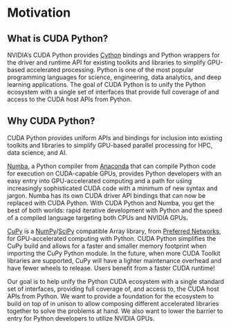 # Motivation
## What is CUDA Python?

NVIDIA’s CUDA Python provides [Cython](https://cython.org/) bindings and Python
wrappers for the driver and runtime API for existing toolkits and libraries to
simplify GPU-based accelerated processing. Python is one of the most popular
programming languages for science, engineering, data analytics, and deep 
learning applications.  The goal of CUDA Python is to unify
the Python ecosystem with a single set of interfaces that provide full coverage
of and access to the CUDA host APIs from Python.

## Why CUDA Python?

CUDA Python provides uniform APIs and bindings for inclusion into existing
toolkits and libraries to simplify GPU-based parallel processing for HPC, data
science, and AI.

[Numba](https://numpy.org/), a Python compiler from
[Anaconda](https://www.anaconda.com/) that can compile Python code for execution
on CUDA-capable GPUs, provides Python developers with an easy entry into
GPU-accelerated computing and a path for using increasingly sophisticated CUDA
code with a minimum of new syntax and jargon. Numba has its own CUDA driver API 
bindings that can now be replaced with CUDA Python. With CUDA Python and Numba, 
you get the best of both worlds: rapid iterative development with Python and the
speed of a compiled language targeting both CPUs and NVIDIA GPUs.

[CuPy](https://cupy.dev/) is a
[NumPy](https://numpy.org/)/[SciPy](https://www.scipy.org/) compatible Array
library, from [Preferred Networks](https://www.preferred.jp/en/), for
GPU-accelerated computing with Python. CUDA Python simplifies the CuPy build 
and allows for a faster and smaller memory footprint when importing the CuPy 
Python module. In the future, when more CUDA Toolkit libraries are supported, 
CuPy will have a lighter maintenance overhead and have fewer wheels to 
release. Users benefit from a faster CUDA runtime!

Our goal is to help unify the Python CUDA ecosystem with a single standard set
of interfaces, providing full coverage of, and access to, the CUDA host APIs
from Python. We want to provide a foundation for the ecosystem to build on top
of in unison to allow composing different accelerated libraries together to
solve the problems at hand. We also want to lower the barrier to entry for
Python developers to utilize NVIDIA GPUs.
